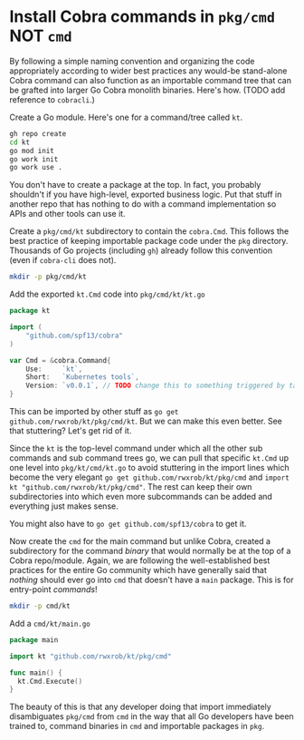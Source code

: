 # Install Cobra commands in `pkg/cmd` NOT `cmd`

By following a simple naming convention and organizing the code appropriately according to wider best practices any would-be stand-alone Cobra command can also function as an importable command tree that can be grafted into larger Go Cobra monolith binaries. Here's how. (TODO add reference to `cobracli`.)

Create a Go module. Here's one for a command/tree called `kt`.

```bash
gh repo create
cd kt
go mod init
go work init
go work use .
```

You don't have to create a package at the top. In fact, you probably shouldn't if you have high-level, exported business logic. Put that stuff in another repo that has nothing to do with a command implementation so APIs and other tools can use it.

Create a `pkg/cmd/kt` subdirectory to contain the `cobra.Cmd`. This follows the best practice of keeping importable package code under the `pkg` directory. Thousands of Go projects (including `gh`) already follow this convention (even if `cobra-cli` does not).

```bash
mkdir -p pkg/cmd/kt
```

Add the exported `kt.Cmd` code into `pkg/cmd/kt/kt.go`

```go
package kt

import (
	"github.com/spf13/cobra"
)

var Cmd = &cobra.Command{
	Use:     `kt`,
	Short:   `Kubernetes tools`,
	Version: `v0.0.1`, // TODO change this to something triggered by tag
}
```

This can be imported by other stuff as `go get github.com/rwxrob/kt/pkg/cmd/kt`. But we can make this even better. See that stuttering? Let's get rid of it.

Since the `kt` is the top-level command under which all the other sub commands and sub command trees go, we can pull that specific `kt.Cmd` up one level into `pkg/kt/cmd/kt.go` to avoid stuttering in the import lines which become the very elegant `go get github.com/rwxrob/kt/pkg/cmd` and `import kt "github.com/rwxrob/kt/pkg/cmd"`. The rest can keep their own subdirectories into which even more subcommands can be added and everything just makes sense.

You might also have to `go get github.com/spf13/cobra` to get it.

Now create the `cmd` for the main command but unlike Cobra, created a subdirectory for the command *binary* that would normally be at the top of a Cobra repo/module. Again, we are following the well-established best practices for the entire Go community which have generally said that *nothing* should ever go into `cmd` that doesn't have a `main` package. This is for entry-point *commands*!

```bash
mkdir -p cmd/kt
```

Add a `cmd/kt/main.go`

```go
package main

import kt "github.com/rwxrob/kt/pkg/cmd"

func main() {
  kt.Cmd.Execute()
}
```

The beauty of this is that any developer doing that import immediately disambiguates `pkg/cmd` from `cmd` in the way that all Go developers have been trained to, command binaries in `cmd` and importable packages in `pkg`.

